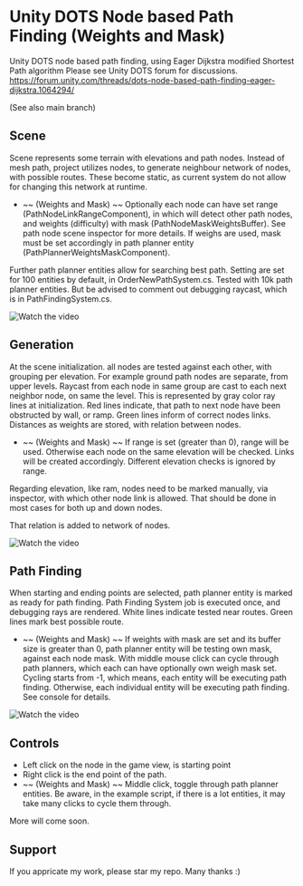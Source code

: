 # Unity DOTS Node based Path Finding (Weights and Mask)

Unity DOTS node based path finding, using Eager Dijkstra modified Shortest Path algorithm
Please see Unity DOTS forum for discussions.
https://forum.unity.com/threads/dots-node-based-path-finding-eager-dijkstra.1064294/

(See also main branch)


## Scene

Scene represents some terrain with elevations and path nodes.
Instead of mesh path, project utilizes nodes, to generate neighbour network of nodes, with possible routes.
These become static, as current system do not allow for changing this network at runtime.

* ~~ (Weights and Mask) ~~ Optionally each node can have set range (PathNodeLinkRangeComponent), in which will detect other path nodes, and weights (difficulty) with mask (PathNodeMaskWeightsBuffer). See path node scene inspector for more details. If weighs are used, mask must be set accordingly in path planner entity (PathPlannerWeightsMaskComponent).

Further path planner entities allow for searching best path.
Setting are set for 100 entities by default, in OrderNewPathSystem.cs.
Tested with 10k path planner entities. But be advised to comment out debugging raycast, which is in PathFindingSystem.cs.

![Watch the video](https://forum.unity.com/attachments/upload_2021-2-25_2-2-2-png.802490/)


## Generation

At the scene initialization. all nodes are tested against each other, with grouping per elevation. For example ground path nodes are separate, from upper levels. Raycast from each node in same group are cast to each next neighbor node, on same the level. 
This is represented by gray color ray lines at initialization. 
Red lines indicate, that path to next node have been obstructed by wall, or ramp. 
Green lines inform of correct nodes links. 
Distances as weights are stored, with relation between nodes.

* ~~ (Weights and Mask) ~~ If range is set (greater than 0), range will be used. Otherwise each node on the same elevation will be checked. Links will be created accordingly. Different elevation checks is ignored by range.

Regarding elevation, like ram, nodes need to be marked manually, via inspector, with which other node link is allowed. That should be done in most cases for both up and down nodes.

That relation is added to network of nodes.

![Watch the video](https://forum.unity.com/attachments/upload_2021-2-25_2-2-21-png.802493/)


## Path Finding

When starting and ending points are selected, path planner entity is marked as ready for path finding. 
Path Finding System job is executed once, and debugging rays are rendered. 
White lines indicate tested near routes. 
Green lines mark best possible route.

* ~~ (Weights and Mask) ~~ If weights with mask are set and its buffer size is greater than 0, path planner entity will be testing own mask, against each node mask. With middle mouse click can cycle through path planners, which each can have optionally own weigh mask set. Cycling starts from -1, which means, each entity will be executing path finding. Otherwise, each individual entity will be executing path finding. See console for details.

![Watch the video](https://forum.unity.com/attachments/upload_2021-2-26_6-50-29-png.803495/)


## Controls

* Left click on the node in the game view, is starting point
* Right click is the end point of the path.
* ~~ (Weights and Mask) ~~ Middle click, toggle through path planner entities. Be aware, in the example script, if there is a lot entities, it may take many clicks to cycle them through.

More will come soon.


## Support

If you appricate my work, please star my repo. Many thanks :)
